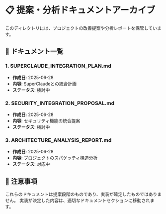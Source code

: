# 📋 提案・分析ドキュメントアーカイブ

このディレクトリには、プロジェクトの改善提案や分析レポートを保管しています。

## 📄 ドキュメント一覧

### 1. SUPERCLAUDE_INTEGRATION_PLAN.md
- **作成日**: 2025-06-28
- **内容**: SuperClaudeとの統合計画
- **ステータス**: 検討中

### 2. SECURITY_INTEGRATION_PROPOSAL.md
- **作成日**: 2025-06-28
- **内容**: セキュリティ機能の統合提案
- **ステータス**: 検討中

### 3. ARCHITECTURE_ANALYSIS_REPORT.md
- **作成日**: 2025-06-28
- **内容**: プロジェクトのスパゲッティ構造分析
- **ステータス**: 対応中

## 📌 注意事項

これらのドキュメントは提案段階のものであり、実装が確定したものではありません。
実装が決定した内容は、適切なドキュメントセクションに移動されます。